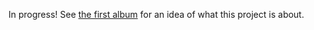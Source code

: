 In progress! See [the first album](https://www.youtube.com/watch?v=4yMVkQRhiiQ) for an idea of what this project is about.
